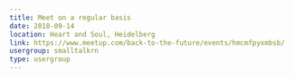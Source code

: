 ```yaml
---
title: Meet on a regular basis
date: 2018-09-14
location: Heart and Soul, Heidelberg
link: https://www.meetup.com/back-to-the-future/events/hmcmfpyxmbsb/
usergroup: smalltalkrn
type: usergroup
---
```

